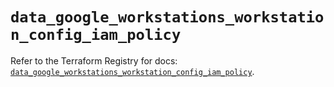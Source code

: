 # `data_google_workstations_workstation_config_iam_policy`

Refer to the Terraform Registry for docs: [`data_google_workstations_workstation_config_iam_policy`](https://registry.terraform.io/providers/hashicorp/google-beta/6.49.2/docs/data-sources/google_workstations_workstation_config_iam_policy).
